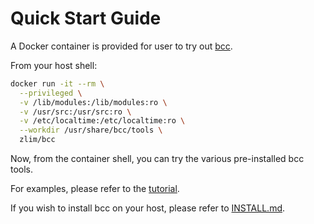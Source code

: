 # Quick Start Guide

A Docker container is provided for user to try out [bcc](https://github.com/iovisor/bcc).

From your host shell:
```bash
docker run -it --rm \
  --privileged \
  -v /lib/modules:/lib/modules:ro \
  -v /usr/src:/usr/src:ro \
  -v /etc/localtime:/etc/localtime:ro \
  --workdir /usr/share/bcc/tools \
  zlim/bcc
```

Now, from the container shell, you can try the various pre-installed bcc tools.

For examples, please refer to the [tutorial](docs/tutorial.md#1-general-performance).

If you wish to install bcc on your host, please refer to [INSTALL.md](INSTALL.md).
